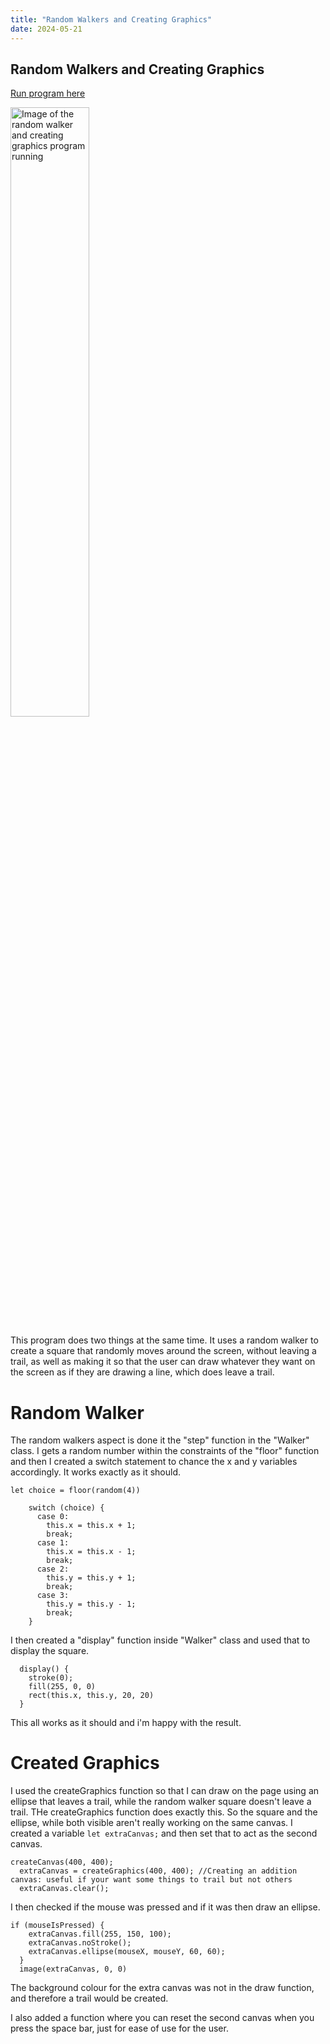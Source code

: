 ```yaml
---
title: "Random Walkers and Creating Graphics"
date: 2024-05-21
---
```


## Random Walkers and Creating Graphics

[Run program here](/skills-github-pages//All%20Projects/Classwork/Random%20Walker%20and%20Creating%20Graphics/index.html)

<img src="" alt="Image of the random walker and creating graphics program running" width="50%">

This program does two things at the same time. It uses a random walker to create a square that randomly moves around the screen, without leaving a trail, as well as making it so that the user can draw whatever they want on the screen as if they are drawing a line, which does leave a trail. 

# Random Walker

The random walkers aspect is done it the "step" function in the "Walker" class. I gets a random number within the constraints of the "floor" function and then I created a switch statement to chance the x and y variables accordingly. It works exactly as it should.

```
let choice = floor(random(4))

    switch (choice) {
      case 0:
        this.x = this.x + 1;
        break;
      case 1:
        this.x = this.x - 1;
        break;
      case 2:
        this.y = this.y + 1;
        break;
      case 3:
        this.y = this.y - 1;
        break;
    }
```

I then created a "display" function inside "Walker" class and used that to display the square.

```
  display() {
    stroke(0);
    fill(255, 0, 0)
    rect(this.x, this.y, 20, 20)
  }
```
This all works as it should and i'm happy with the result. 


# Created Graphics

I used the createGraphics function so that I can draw on the page using an ellipse that leaves a trail, while the random walker square doesn't leave a trail. THe createGraphics function does exactly this. So the square and the ellipse, while both visible aren't really working on the same canvas. I created a variable `let extraCanvas;` and then set that to act as the second canvas. 

```
createCanvas(400, 400);
  extraCanvas = createGraphics(400, 400); //Creating an addition canvas: useful if your want some things to trail but not others
  extraCanvas.clear();
```

I then checked if the mouse was pressed and if it was then draw an ellipse. 
```
if (mouseIsPressed) {
    extraCanvas.fill(255, 150, 100);
    extraCanvas.noStroke();
    extraCanvas.ellipse(mouseX, mouseY, 60, 60);
  }
  image(extraCanvas, 0, 0)
```
The background colour for the extra canvas was not in the draw function, and therefore a trail would be created.

I also added a function where you can reset the second canvas when you press the space bar, just for ease of use for the user.